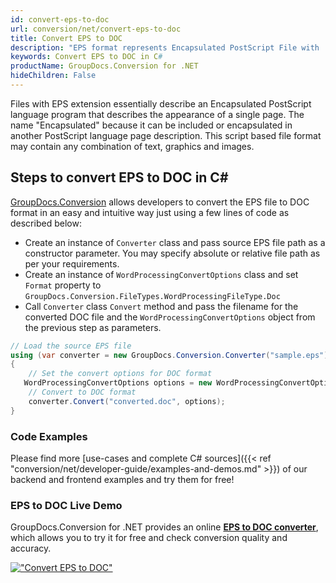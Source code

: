 ```yaml
---
id: convert-eps-to-doc
url: conversion/net/convert-eps-to-doc
title: Convert EPS to DOC
description: "EPS format represents Encapsulated PostScript File with .eps extension. Learn how to convert EPS to DOC file programmatically in C# language using GroupDocs.Conversion for .NET library."
keywords: Convert EPS to DOC in C#
productName: GroupDocs.Conversion for .NET
hideChildren: False
---
```


Files with EPS extension essentially describe an Encapsulated PostScript language program that describes the appearance of a single page. The name "Encapsulated" because it can be included or encapsulated in another PostScript language page description. This script based file format may contain any combination of text, graphics and images.

## Steps to convert EPS to DOC in C#

[GroupDocs.Conversion](https://products.groupdocs.com/conversion/net) allows developers to convert the EPS file to DOC format in an easy and intuitive way just using a few lines of code as described below:

* Create an instance of `Converter` class and pass source EPS file path as a constructor parameter. You may specify absolute or relative file path as per your requirements. 
* Create an instance of `WordProcessingConvertOptions` class and set `Format` property to `GroupDocs.Conversion.FileTypes.WordProcessingFileType.Doc`
* Call `Converter` class `Convert` method and pass the filename for the converted DOC file and the `WordProcessingConvertOptions` object from the previous step as parameters.

```csharp
// Load the source EPS file
using (var converter = new GroupDocs.Conversion.Converter("sample.eps"))
{
    // Set the convert options for DOC format
   WordProcessingConvertOptions options = new WordProcessingConvertOptions { Format = GroupDocs.Conversion.FileTypes.WordProcessingFileType.Doc };
    // Convert to DOC format
    converter.Convert("converted.doc", options);
}
```

### Code Examples

Please find more [use-cases and complete C# sources]({{< ref "conversion/net/developer-guide/examples-and-demos.md" >}}) of our backend and frontend examples and try them for free!

### EPS to DOC Live Demo

GroupDocs.Conversion for .NET provides an online [**EPS to DOC converter**](https://products.groupdocs.app/conversion/eps-to-doc), which allows you to try it for free and check conversion quality and accuracy.

[!["Convert EPS to DOC"](conversion/net/images/convert-to-doc/convert-eps-to-doc.png)](https://products.groupdocs.app/conversion/eps-to-doc)